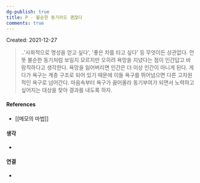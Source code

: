 ```yaml
---
dg-publish: true
title: P - 불순한 동기라도 괜찮다
comments: true
---
```


Created: 2021-12-27

>..'사회적으로 명성을 얻고 싶다', '좋은 차를 타고 싶다' 등 무엇이든 상관없다. 언뜻 불순한 동기처럼 보일지 모르지만 오히려 욕망을 지녔다는 점이 인간답고 바람직하다고 생각한다. 욕망을 잃어버리면 인간은 더 이상 인간이 아니게 된다. 게다가 욕구는 계층 구조로 되어 있기 때문에 이들 욕구를 뛰어넘으면 다른 고차원적인 욕구로 넘어간다. 마음속부터 욕구가 끓어올라 동기부여가 되면서 노력하고 싶어지는 대상을 찾아 결과를 내도록 하자.

#### References
- [[메모의 마법]]

#### 생각
- 

#### 연결
- 